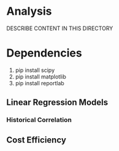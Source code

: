 # Analysis 
DESCRIBE CONTENT IN THIS DIRECTORY

# Dependencies
1. pip install scipy
2. pip install matplotlib
3. pip install reportlab

## Linear Regression Models

### Historical Correlation

## Cost Efficiency
